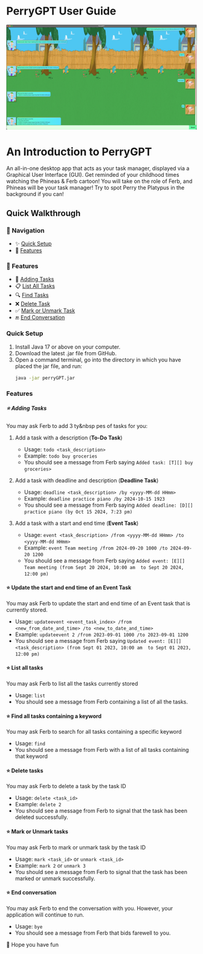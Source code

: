 # PerryGPT User Guide
![img.png](img.png)

# An Introduction to PerryGPT
An all-in-one desktop app that acts as your task manager, displayed via a Graphical User Interface (GUI).
Get reminded of your childhood times watching the Phineas & Ferb cartoon! You will take on the role of 
Ferb, and Phineas will be your task manager! Try to spot Perry the Platypus in the background if you can!

## Quick Walkthrough

### 📌 Navigation
- ✨ [Quick Setup](#quick-setup)
- 🌟 [Features](#features)

### 🌟 Features
- 🚀 [Adding Tasks](#adding-tasks)
- 📋 [List All Tasks](#list-all-tasks)
- 🔍 [Find Tasks](#find-all-tasks-containing-a-keyword)
- ❌ [Delete Task](#delete-tasks)
- ✅ [Mark or Unmark Task](#mark-or-unmark-tasks)
- 🔚 [End Conversation](#end-conversation)


### Quick Setup
1. Install Java 17 or above on your computer.
2. Download the latest .jar file from GitHub.
3. Open a command terminal, go into the directory in which you have placed the jar file, and run: 
    ```sh
    java -jar perryGPT.jar

### Features

##### ⭐ Adding Tasks
You may ask Ferb to add 3 ty&nbsp pes of tasks for you:
1. Add a task with a description (**To-Do Task**)
   * Usage: `todo <task_description>`
   * Example: `todo buy groceries`
   * You should see a message from Ferb saying `Added task: [T][] buy groceries>`

2. Add a task with deadline and description (**Deadline Task**)
   * Usage: `deadline <task_description> /by <yyyy-MM-dd HHmm>`
   * Example: `deadline practice piano /by 2024-10-15 1923`
   * You should see a message from Ferb saying `Added deadline: [D][] practice piano (by Oct 15 2024, 7:23 pm)`

3. Add a task with a start and end time (**Event Task**)
   * Usage: `event <task_description> /from <yyyy-MM-dd HHmm> /to <yyyy-MM-dd HHmm>`
   * Example: `event Team meeting /from 2024-09-20 1000 /to 2024-09-20 1200`
   * You should see a message from Ferb saying `Added event: [E][] Team meeting (from Sept 20 2024, 10:00 am 
   to Sept 20 2024, 12:00 pm)`

#### ⭐ Update the start and end time of an Event Task
You may ask Ferb to update the start and end time of an Event task that is currently stored.
  * Usage: `updateevent <event_task_index> /from <new_from_date_and_time> /to <new_to_date_and_time>` 
  * Example: `updateevent 2 /from 2023-09-01 1000 /to 2023-09-01 1200`
  * You should see a message from Ferb saying `Updated event: [E][] <task_description> (from Sept 01 2023, 10:00 am 
  to Sept 01 2023, 12:00 pm)` 

#### ⭐ List all tasks
You may ask Ferb to list all the tasks currently stored
   * Usage: `list`
   * You should see a message from Ferb containing a list of all the tasks. 

#### ⭐ Find all tasks containing a keyword
You may ask Ferb to search for all tasks containing a specific keyword
   * Usage: `find`
   * You should see a message from Ferb with a list of all tasks containing that keyword

#### ⭐ Delete tasks
You may ask Ferb to delete a task by the task ID
   * Usage: `delete <task_id>`
   * Example: `delete 2`
   * You should see a message from Ferb to signal that the task has been deleted successfully.

#### ⭐ Mark or Unmark tasks
You may ask Ferb to mark or unmark task by the task ID
   * Usage: `mark <task_id>` or `unmark <task_id>` 
   * Example: `mark 2` or `unmark 3`
   * You should see a message from Ferb to signal that the task has been marked or unmark successfully.

#### ⭐ End conversation
You may ask Ferb to end the conversation with you. However, your application will continue to run.
   * Usage: `bye`
   * You should see a message from Ferb that bids farewell to you. 

🚀 Hope you have fun